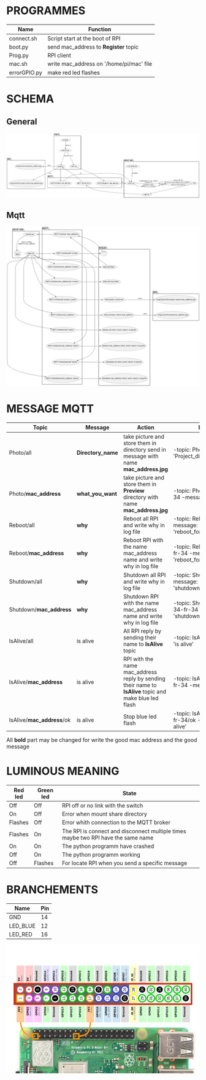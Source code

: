 # PROGRAMMES
| Name        | Function                                 |
|------------ | ---------------------------------------- |
|connect.sh   | Script start at the boot of RPI          |
|boot.py      | send mac_address to **Register** topic   |
|Prog.py      | RPI client                               |
|mac.sh       | write mac_address on '/home/pi/mac' file |
|errorGPIO.py | make red led flashes                     |

# SCHEMA
## General
![General](../UML/General.png)
## Mqtt
![MQTT](../UML/Mqtt.png)

# MESSAGE MQTT

| Topic                         | Message            | Action                                                                                                 | Exemple 									  					    |
| ----------------------------- | ------------------ | ------------------------------------------------------------------------------------------------------ | --------------------------------------------------------------------|
| Photo/all                     | **Directory_name** | take picture and store them in directory send in message with name  **mac_address.jpg**                |-topic: Photo/all -message: 'Project_directory'                      |
| Photo/**mac_address**         | **what_you_want**  | take picture and store them in **Preview** directory with name **mac_address.jpg**                     |-topic: Photo/34-fr-34-fr-34 -message: ''                            |
| Reboot/all                    | **why**            | Reboot all RPI and write why in log file                                                               |-topic: Reboot/all -message: 'reboot_for_maintenance'                |
| Reboot/**mac_address**        | **why**            | Reboot RPI with the name mac_address name and write why in log file                                    |-topic: Reboot/34-fr-34-fr-34 -message: 'reboot_for_refresh'         |
| Shutdown/all                  | **why**            | Shutdown all RPI and write why in log file                                                             |-topic: Shutdown/all -message: 'shutdown_for_maintenance'            |
| Shutdown/**mac_address**      | **why**            | Shutdown RPI with the name mac_address name and write why in log file                                  |-topic: Shutdown/34-fr-34-fr-34 -message: 'shutdown_for_replacement' |
| IsAlive/all                   | is alive           | All RPI reply by sending their name to **IsAlive** topic                                               |-topic: IsAlive/all -message: 'is alive'                             |
| IsAlive/**mac_address**       | is alive           | RPI with the name mac_address reply by sending their name to **IsAlive** topic and make blue led flash |-topic: IsAlive/34-fr-34-fr-34 -message: 'is alive'                  |
| IsAlive/**mac_address**/ok    | is alive           | Stop blue led flash                                                                                    |-topic: IsAlive/34-fr-34-fr-34/ok -message: 'is alive'               |

All **bold** part may be changed for write the good mac address and the good message

# LUMINOUS MEANING

| Red led       | Green led     | State                                                                                           |
| ------------- | ------------- | ----------------------------------------------------------------------------------------------- |
| Off           | Off           | RPI off or no link with the switch                                                              |
| On            | Off           | Error when mount share directory                                                                |
| Flashes       | Off           | Error whith connection to the MQTT broker                                                       |
| Flashes       | On            | The RPI is connect and disconnect multiple times maybe two RPI have the same name               |
| On            | On            | The python programm have crashed                                                                |
| Off           | On            | The python programm working                                                                     |
| Off           | Flashes       | For locate RPI when you send a specific message                                                 |

# BRANCHEMENTS

| Name     | Pin  |
|--------- | ---- |
| GND      | 14   |
| LED_BLUE | 12   |
| LED_RED  | 16   |

![alt text](./RPI.png)
